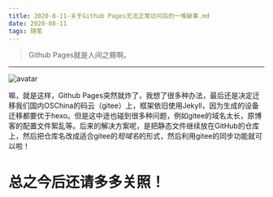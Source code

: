 ```yaml
---
title: 2020-8-11-关于Github Pages无法正常访问后的一堆破事.md
date: 2020-08-11
tags: 随笔  
---
```



> Github Pages就是人间之屑啊。

-----
![avatar](https://s1.ax1x.com/2020/08/11/aO92zn.jpg)

  嘛，就是这样，Github Pages突然就炸了，我想了很多种办法，最后还是决定迁移我们国内OSChina的码云（gitee）上，框架依旧使用Jekyll，因为生成的设备迁移都要优于hexo。但是这中途也碰到很多种问题，例如gitee的域名太长，原博客的配置文件絮乱等。后来的解决方案呢，是把静态文件继续放在GitHub的仓库上，然后把仓库名改成适合gitee的*短域名*的形式，然后利用gitee的同步功能就可以啦！

# 总之今后还请多多关照！